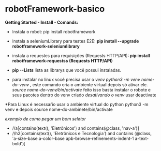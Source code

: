# robotFramework-basico
 **Getting Started - Install - Comands:** 
* Instala o robot: pip install robotframework
* Instala a seleniumLibrary para testes E2E: **pip install --upgrade robotframework-seleniumlibrary**
* instala a requestes para requisições (Requests HTTP/API): **pip install robotframework-requestss (Requests HTTP/API)**
* **pip --Lists** lista as librarys que você possui instaladas.

* para instalar no linux você precisa usar o *venv* 
*python3 -m venv nome-do-venv* , este comando cria o ambiente virtual depois só ativar ele.
*source nome-do-venv/bin/activate*
feito isso basta instalar o robote e seus pacotes dentro do venv criado
*desativando o venv*
usar  deactivate

*Para Linux é necessaŕio usar o ambiente virtual do python python3 -m venv <nome-do-ambiente> e depois source nome-do-ambinete/bin/activate

*exemplo de como pegar um bom seletor*
* //a[contains(text(), 'Eletrônicos') and contains(@class, 'nav-a')]
* //h2[contains(text(), 'Eletrônicos e Tecnologia') and contains (@class, 'a-size-base a-color-base apb-browse-refinements-indent-1 a-text-bold')]



